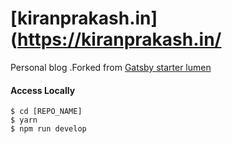 # [kiranprakash.in](https://kiranprakash.in/

Personal blog .Forked from [Gatsby starter lumen](https://github.com/alxshelepenok/gatsby-starter-lumen.git)

#### Access Locally
```
$ cd [REPO_NAME]
$ yarn
$ npm run develop
```